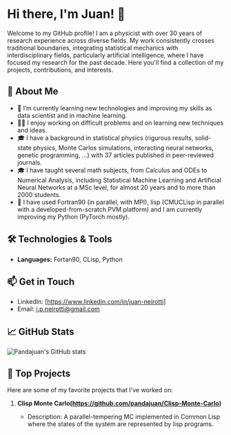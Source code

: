 <!--
## Hi there 👋


**pandajuan/pandajuan** is a ✨ _special_ ✨ repository because its `README.md` (this file) appears on your GitHub profile.

Here are some ideas to get you started:

- 🔭 I’m currently working on ...
- 🌱 I’m currently learning ...
- 👯 I’m looking to collaborate on ...
- 🤔 I’m looking for help with ...
- 💬 Ask me about ...
- 📫 How to reach me: ...
- 😄 Pronouns: ...
- ⚡ Fun fact: ...
-->
# Hi there, I'm Juan! 👋

Welcome to my GitHub profile! 
I am a physicist with over 30 years of research experience across diverse fields. My work consistently crosses traditional boundaries, integrating statistical mechanics with interdisciplinary fields, particularly artificial intelligence, where I have focused my research for the past decade. Here you'll find a collection of my projects, contributions, and interests.

## 🚀 About Me

- 🌱 I’m currently learning new technologies and improving my skills as data scientist and in machine learning.
- 👨‍💻 I enjoy working on difficult problems and on learning new techniques and ideas.
- 🎓 I have a background in statistical physics (rigurous results, solid-state physics, Monte Carlos simulations, interacting neural networks, genetic programming, ...) with 37 articles published in peer-reviewed journals.
- 🎓 I have taught several math subjects, from Calculus and ODEs to Numerical Analysis, including Statistical Machine Learning and Artificial Neural Networks at a MSc level, for almost 20 years and to more than 2000 students.
- 💬 I have used Fortran90 (in parallel, with MPI), lisp (CMUCLisp in parallel with a developed-from-scratch PVM platform) and I am currently improving my Python (PyTorch mostly).

## 🛠️ Technologies & Tools

- **Languages:** Fortan90, CLisp, Python

## 📫 Get in Touch

- LinkedIn: [https://www.linkedin.com/in/juan-neirotti]
- Email: j.p.neirotti@gmail.com


## 📈 GitHub Stats

![Pandajuan's GitHub stats](https://github-readme-stats.vercel.app/api?username=pandajuan&show_icons=true&theme=radical)

## 🌟 Top Projects

Here are some of my favorite projects that I've worked on:

1. **Clisp Monte Carlo(https://github.com/pandajuan/Clisp-Monte-Carlo)**
   - Description: A parallel-tempering MC implemented in Common Lisp where the states of the system are represented by lisp programs.

   <!--

2. **[Another Project](https://github.com/pandajuan/another-project)**
   - Description: A brief description of the project.
   - Technologies: [Django, PostgreSQL, Docker]


## 🔗 Links

- [Portfolio](https://your-portfolio.com)
- [Blog](https://your-blog.com)
-->
Thanks for visiting my profile! Feel free to explore my repositories and get in touch if you have any questions or collaboration ideas.
